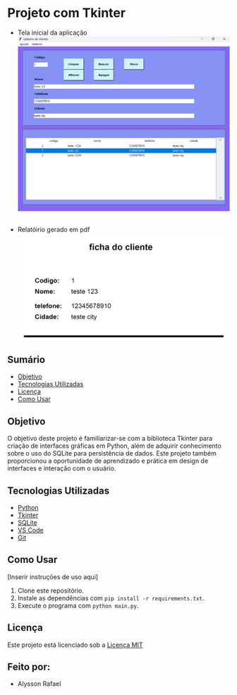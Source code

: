 # Projeto com Tkinter
 - Tela inicial da aplicação
![Imagem1](./img/img2.png)
##
 - Relatóirio gerado em pdf 
![Imagem2](./img/img3.png)

## Sumário
- [Objetivo](#objetivo)
- [Tecnologias Utilizadas](#tecnologias-utilizadas)
- [Licença](#licença)
- [Como Usar](#como-usar)

## Objetivo
O objetivo deste projeto é familiarizar-se com a biblioteca Tkinter para criação de interfaces gráficas em Python, além de adquirir conhecimento sobre o uso do SQLite para persistência de dados. Este projeto também proporcionou a oportunidade de aprendizado e prática em design de interfaces e interação com o usuário.


## Tecnologias Utilizadas

- [Python](https://www.python.org/)
- [Tkinter](https://docs.python.org/3/library/tkinter.html)
- [SQLite](https://www.sqlite.org/index.html)
- [VS Code](https://code.visualstudio.com/)
- [Git](https://git-scm.com/)

## Como Usar

[Inserir instruções de uso aqui]

1. Clone este repositório.
2. Instale as dependências com `pip install -r requirements.txt`.
3. Execute o programa com `python main.py`.

 
## Licença

Este projeto está licenciado sob a [Licença MIT](LICENSE)

## Feito por:
- Alysson Rafael